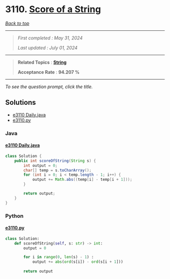 # 3110. [Score of a String](<https://leetcode.com/problems/score-of-a-string>)

*[Back to top](<../README.md>)*

------

> *First completed : May 31, 2024*
>
> *Last updated : July 01, 2024*


------

> **Related Topics** : **[String](<by_topic/String.md>)**
>
> **Acceptance Rate** : **94.207 %**


------

*To see the question prompt, click the title.*

## Solutions

- [e3110 Daily.java](<../my-submissions/e3110 Daily.java>)
- [e3110.py](<../my-submissions/e3110.py>)
### Java
#### [e3110 Daily.java](<../my-submissions/e3110 Daily.java>)
```Java
class Solution {
    public int scoreOfString(String s) {
        int output = 0;
        char[] temp = s.toCharArray();
        for (int i = 0; i < temp.length - 1; i++) {
            output += Math.abs((temp[i] - temp[i + 1]));
        } 

        return output;
    }
}
```

### Python
#### [e3110.py](<../my-submissions/e3110.py>)
```Python
class Solution:
    def scoreOfString(self, s: str) -> int:
        output = 0

        for i in range(0, len(s) - 1) :
            output += abs(ord(s[i]) - ord(s[i + 1]))
        
        return output
```


